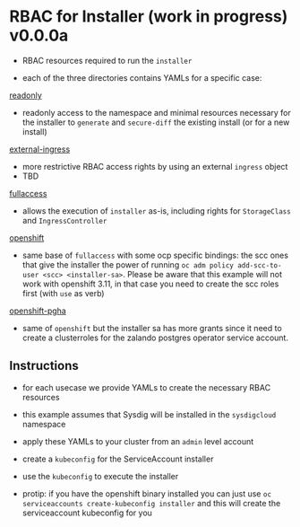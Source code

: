 # RBAC for Installer (work in progress) v0.0.0a

- RBAC resources required to run the `installer`

- each of the three directories contains YAMLs for a specific case:

[readonly](readonly)
- readonly access to the namespace and minimal resources necessary for the installer to 
  `generate` and `secure-diff` the existing install (or for a new install)

[external-ingress](external-ingress)
- more restrictive RBAC access rights by using an external `ingress` object
- TBD
  
[fullaccess](fullaccess)
- allows the execution of `installer` as-is, including rights for `StorageClass` and `IngressController`

[openshift](openshift)
- same base of `fullaccess` with some ocp specific bindings: the scc ones that give the installer the power of running `oc adm policy add-scc-to-user <scc> <installer-sa>`. Please be aware that this example will not work with openshift 3.11, in that case you need to create the scc roles first (with `use` as verb)

[openshift-pgha](openshift-pgha)
- same of `openshift` but the installer sa has more grants since it need to create a clusterroles for the zalando postgres operator service account.

## Instructions

- for each usecase we provide YAMLs to create the necessary RBAC resources

- this example assumes that Sysdig will be installed in the `sysdigcloud` namespace

- apply these YAMLs to your cluster from an `admin` level account

- create a `kubeconfig` for the ServiceAccount installer

- use the `kubeconfig` to execute the installer

- protip: if you have the openshift binary installed you can just use `oc serviceaccounts create-kubeconfig installer` and this will create the serviceaccount kubeconfig for you
